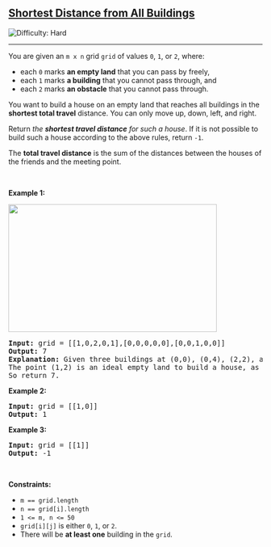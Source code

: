 <h2><a href="https://leetcode.com/problems/shortest-distance-from-all-buildings">Shortest Distance from All Buildings</a></h2> <img src='https://img.shields.io/badge/Difficulty-Hard-red' alt='Difficulty: Hard' /><hr><p>You are given an <code>m x n</code> grid <code>grid</code> of values <code>0</code>, <code>1</code>, or <code>2</code>, where:</p>

<ul>
	<li>each <code>0</code> marks <strong>an empty land</strong> that you can pass by freely,</li>
	<li>each <code>1</code> marks <strong>a building</strong> that you cannot pass through, and</li>
	<li>each <code>2</code> marks <strong>an obstacle</strong> that you cannot pass through.</li>
</ul>

<p>You want to build a house on an empty land that reaches all buildings in the <strong>shortest total travel</strong> distance. You can only move up, down, left, and right.</p>

<p>Return <em>the <strong>shortest travel distance</strong> for such a house</em>. If it is not possible to build such a house according to the above rules, return <code>-1</code>.</p>

<p>The <strong>total travel distance</strong> is the sum of the distances between the houses of the friends and the meeting point.</p>

<p>&nbsp;</p>
<p><strong class="example">Example 1:</strong></p>
<img alt="" src="https://assets.leetcode.com/uploads/2021/03/14/buildings-grid.jpg" style="width: 413px; height: 253px;" />
<pre>
<strong>Input:</strong> grid = [[1,0,2,0,1],[0,0,0,0,0],[0,0,1,0,0]]
<strong>Output:</strong> 7
<strong>Explanation:</strong> Given three buildings at (0,0), (0,4), (2,2), and an obstacle at (0,2).
The point (1,2) is an ideal empty land to build a house, as the total travel distance of 3+3+1=7 is minimal.
So return 7.
</pre>

<p><strong class="example">Example 2:</strong></p>

<pre>
<strong>Input:</strong> grid = [[1,0]]
<strong>Output:</strong> 1
</pre>

<p><strong class="example">Example 3:</strong></p>

<pre>
<strong>Input:</strong> grid = [[1]]
<strong>Output:</strong> -1
</pre>

<p>&nbsp;</p>
<p><strong>Constraints:</strong></p>

<ul>
	<li><code>m == grid.length</code></li>
	<li><code>n == grid[i].length</code></li>
	<li><code>1 &lt;= m, n &lt;= 50</code></li>
	<li><code>grid[i][j]</code> is either <code>0</code>, <code>1</code>, or <code>2</code>.</li>
	<li>There will be <strong>at least one</strong> building in the <code>grid</code>.</li>
</ul>
